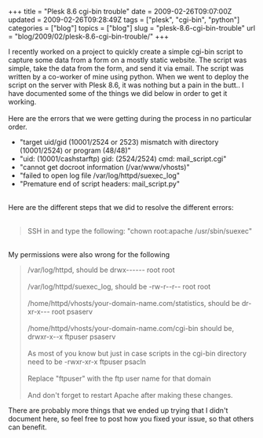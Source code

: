 +++
title = "Plesk 8.6 cgi-bin trouble"
date = 2009-02-26T09:07:00Z
updated = 2009-02-26T09:28:49Z
tags = ["plesk", "cgi-bin", "python"]
categories = ["blog"]
topics = ["blog"]
slug = "plesk-8.6-cgi-bin-trouble"
url = "blog/2009/02/plesk-8.6-cgi-bin-trouble/"
+++

I recently worked on a project to quickly create a simple cgi-bin script to capture some data from a form on a mostly static website. The script was simple, take the data from the form, and send it via email. The script was written by a co-worker of mine using python. When we went to deploy the script on the server with Plesk 8.6, it was nothing but a pain in the butt.. I have documented some of the things we did below in order to get it working.<br /><br />Here are the errors that we were getting during the process in no particular order.<br /><ul><li>"target uid/gid (10001/2524 or 2523) mismatch with directory (10001/2524) or program (48/48)"</li><li>"uid: (10001/cashstarftp) gid: (2524/2524) cmd: mail_script.cgi"</li><li>"cannot get docroot information (/var/www/vhosts)"</li><li>"failed to open log file /var/log/httpd/suexec_log"</li><li>"Premature end of script headers: mail_script.py"</li></ul><br />Here are the different steps that we did to resolve the different errors:<br /><br /><blockquote>SSH in and type the following: "chown root:apache /usr/sbin/suexec"</blockquote><br />My permissions were also wrong for the following<br /><blockquote> /var/log/httpd, should be  drwx------    root  root<br /><br />/var/log/httpd/suexec_log, should be -rw-r--r--   root root<br /><br />/home/httpd/vhosts/your-domain-name.com/statistics, should be  dr-xr-x---    root        psaserv<br /><br />/home/httpd/vhosts/your-domain-name.com/cgi-bin should be, drwxr-x--x    ftpuser psaserv<br /><br />As most of you know but just in case scripts in the cgi-bin directory need to be -rwxr-xr-x   ftpuser psacln<br /><br />Replace "ftpuser" with the ftp user name for that domain<br /><br />And don't forget to restart Apache after making these changes.<br /></blockquote>There are probably more things that we ended up trying that I didn't document here, so feel free to post how you fixed your issue, so that others can benefit.
